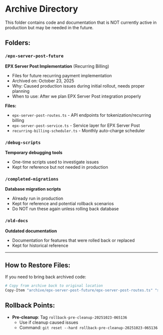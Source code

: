 # Archive Directory

This folder contains code and documentation that is NOT currently active in production but may be needed in the future.

## Folders:

### `/epx-server-post-future`
**EPX Server Post Implementation** (Recurring Billing)
- Files for future recurring payment implementation
- Archived on: October 23, 2025
- Why: Caused production issues during initial rollout, needs proper planning
- When to use: After we plan EPX Server Post integration properly

**Files:**
- `epx-server-post-routes.ts` - API endpoints for tokenization/recurring billing
- `epx-server-post-service.ts` - Service layer for EPX Server Post
- `recurring-billing-scheduler.ts` - Monthly auto-charge scheduler

### `/debug-scripts`
**Temporary debugging tools**
- One-time scripts used to investigate issues
- Kept for reference but not needed in production

### `/completed-migrations`
**Database migration scripts**
- Already run in production
- Kept for reference and potential rollback scenarios
- Do NOT run these again unless rolling back database

### `/old-docs`
**Outdated documentation**
- Documentation for features that were rolled back or replaced
- Kept for historical reference

---

## How to Restore Files:

If you need to bring back archived code:

```bash
# Copy from archive back to original location
Copy-Item "archive/epx-server-post-future/epx-server-post-routes.ts" "server/routes/"
```

## Rollback Points:

- **Pre-cleanup**: Tag `rollback-pre-cleanup-20251023-065136`
  - Use if cleanup caused issues
  - Command: `git reset --hard rollback-pre-cleanup-20251023-065136`
